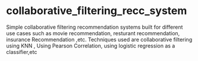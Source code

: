 # collaborative_filtering_recc_system
Simple collaborative filtering recommendation systems built for different use cases such as movie recommendation, resturant recommendation, insurance Recommendation ,etc.
Techniques used are collaborative filtering using KNN , Using Pearson Correlation, using logistic regression as a classifier,etc
